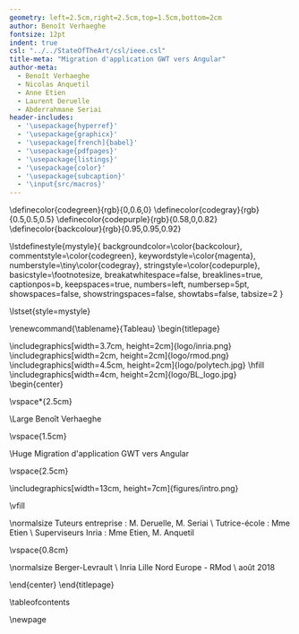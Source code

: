 ```yaml
---
geometry: left=2.5cm,right=2.5cm,top=1.5cm,bottom=2cm
author: Benoît Verhaeghe
fontsize: 12pt
indent: true
csl: "../../StateOfTheArt/csl/ieee.csl"
title-meta: "Migration d'application GWT vers Angular"
author-meta:
  - Benoît Verhaeghe
  - Nicolas Anquetil
  - Anne Etien
  - Laurent Deruelle
  - Abderrahmane Seriai
header-includes:
  - '\usepackage{hyperref}'
  - '\usepackage{graphicx}'
  - '\usepackage[french]{babel}'
  - '\usepackage{pdfpages}'
  - '\usepackage{listings}'
  - '\usepackage{color}'
  - '\usepackage{subcaption}'
  - '\input{src/macros}'
---
```


\definecolor{codegreen}{rgb}{0,0.6,0}
\definecolor{codegray}{rgb}{0.5,0.5,0.5}
\definecolor{codepurple}{rgb}{0.58,0,0.82}
\definecolor{backcolour}{rgb}{0.95,0.95,0.92}

\lstdefinestyle{mystyle}{
    backgroundcolor=\color{backcolour},
    commentstyle=\color{codegreen},
    keywordstyle=\color{magenta},
    numberstyle=\tiny\color{codegray},
    stringstyle=\color{codepurple},
    basicstyle=\footnotesize,
    breakatwhitespace=false,
    breaklines=true,
    captionpos=b,
    keepspaces=true,
    numbers=left,
    numbersep=5pt,
    showspaces=false,
    showstringspaces=false,
    showtabs=false,
    tabsize=2
}

\lstset{style=mystyle}

\renewcommand{\tablename}{Tableau}
\begin{titlepage}

\includegraphics[width=3.7cm, height=2cm]{logo/inria.png}
\includegraphics[width=2cm, height=2cm]{logo/rmod.png}
\includegraphics[width=4.5cm, height=2cm]{logo/polytech.jpg}
\hfill
\includegraphics[width=4cm, height=2cm]{logo/BL_logo.jpg}
\begin{center}

\vspace*{2.5cm}

\Large Benoît Verhaeghe

\vspace{1.5cm}

\Huge Migration d'application GWT vers Angular

\vspace{2.5cm}

\includegraphics[width=13cm, height=7cm]{figures/intro.png}

\vfill

\normalsize Tuteurs entreprise : M. Deruelle, M. Seriai \\
Tutrice-école : Mme Etien \\
Superviseurs Inria : Mme Etien, M. Anquetil

\vspace{0.8cm}

\normalsize Berger-Levrault \\ Inria Lille Nord Europe - RMod \\ août 2018

\end{center}
\end{titlepage}

\tableofcontents

\newpage
